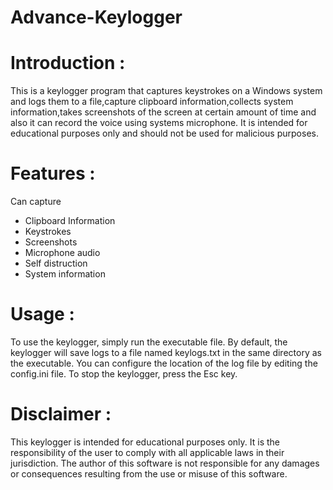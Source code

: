 # Advance-Keylogger

# Introduction :
This is a keylogger program that captures keystrokes on a Windows system and logs them to a file,capture clipboard information,collects system information,takes screenshots of the screen at certain amount of time and also it can record the voice using systems microphone. It is intended for educational purposes only and should not be used for malicious purposes.

# Features :
Can capture
- Clipboard Information
- Keystrokes
- Screenshots
- Microphone audio
- Self distruction
- System information

# Usage :
To use the keylogger, simply run the executable file. By default, the keylogger will save logs to a file named keylogs.txt in the same directory as the executable. You can configure the location of the log file by editing the config.ini file.
To stop the keylogger, press the Esc key.

# Disclaimer :
This keylogger is intended for educational purposes only. It is the responsibility of the user to comply with all applicable laws in their jurisdiction. The author of this software is not responsible for any damages or consequences resulting from the use or misuse of this software.
